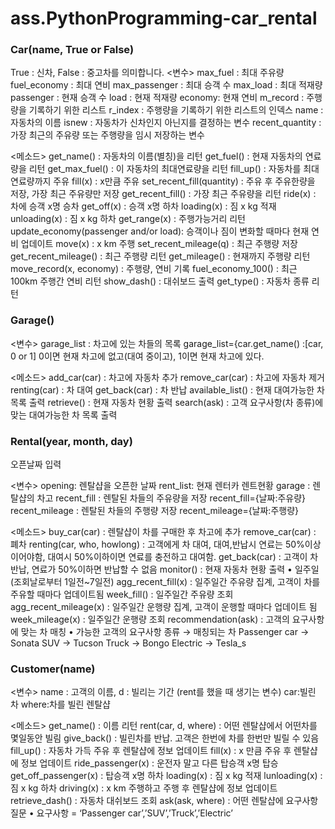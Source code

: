 # ass.PythonProgramming-car_rental

### Car(name, True or False)
True : 신차, False : 중고차를 의미합니다.
<변수>
max_fuel : 최대 주유량
fuel_economy : 최대 연비
max_passenger : 최대 승객 수
max_load : 최대 적재량
passenger : 현재 승객 수
load : 현재 적재량
economy: 현재 연비
m_record : 주행량을 기록하기 위한 리스트
r_index : 주행량을 기록하기 위한 리스트의 인덱스
name : 자동차의 이름
isnew : 자동차가 신차인지 아닌지를 결정하는 변수
recent_quantity : 가장 최근의 주유량 또는 주행량을 임시 저장하는 변수

<메소드>
get_name() : 자동차의 이름(별칭)을 리턴
get_fuel() : 현재 자동차의 연료량을 리턴
get_max_fuel() : 이 자동차의 최대연료량을 리턴
fill_up() : 자동차를 최대연료량까지 주유
fill(x) : x만큼 주유
set_recent_fill(quantity) : 주유 후 주유한량을 저장, 가장 최근 주유량만 저장
get_recent_fill() : 가장 최근 주유량을 리턴
ride(x) : 차에 승객 x명 승차
get_off(x) : 승객 x명 하차
loading(x) : 짐 x kg 적재
unloading(x) : 짐 x kg 하차
get_range(x) : 주행가능거리 리턴
update_economy(passenger and/or load): 승객이나 짐이 변화할 때마다 현재 연비 업데이트
move(x) : x km 주행
set_recent_mileage(q) : 최근 주행량 저장
get_recent_mileage() : 최근 주행량 리턴
get_mileage() : 현재까지 주행량 리턴
move_record(x, economy) : 주행량, 연비 기록
fuel_economy_100() : 최근 100km 주행간 연비 리턴
show_dash() : 대쉬보드 출력
get_type() : 자동차 종류 리턴

### Garage()
<변수>
garage_list : 차고에 있는 차들의 목록
garage_list={car.get_name() :[car, 0 or 1]
	0이면 현재 차고에 없고(대여 중이고), 1이면 현재 차고에 있다.

<메소드>
add_car(car) : 차고에 자동차 추가
remove_car(car) : 차고에 자동차 제거
renting(car) : 차 대여
get_back(car) : 차 반납
available_list() : 현재 대여가능한 차 목록 출력
retrieve() : 현재 자동차 현황 출력
search(ask) : 고객 요구사항(차 종류)에 맞는 대여가능한 차 목록 출력

### Rental(year, month, day)
오픈날짜 입력

<변수>
opening: 렌탈샵을 오픈한 날짜
rent_list: 현재 렌터카 렌트현황
garage : 렌탈샵의 차고
recent_fill : 렌탈된 차들의 주유량을 저장
	recent_fill={날짜:주유량}
recent_mileage : 렌탈된 차들의 주행량 저장
	recent_mileage={날짜:주행량}

<메소드>
buy_car(car) : 렌탈샵이 차를 구매한 후 차고에 추가
remove_car(car) : 폐차
renting(car, who, howlong) : 고객에게 차 대여, 대여,반납시 연료는 50%이상이어야함, 대여시 50%이하이면 연료를 충전하고 대여함.
get_back(car) : 고객이 차 반납, 연료가 50%이하면 반납할 수 없음
monitor() : 현재 자동차 현황 출력
•	일주일(조회날로부터 1일전~7일전)
agg_recent_fill(x) : 일주일간 주유량 집계, 고객이 차를 주유할 때마다 업데이트됨
week_fill() : 일주일간 주유량 조회
agg_recent_mileage(x) : 일주일간 운행량 집계, 고객이 운행할 때마다 업데이트 됨
week_mileage(x) : 일주일간 운행량 조회
recommendation(ask) : 고객의 요구사항에 맞는 차 매칭
•	가능한 고객의 요구사항 종류 → 매칭되는 차
Passenger car → Sonata
SUV → Tucson
Truck → Bongo
Electric → Tesla_s

### Customer(name)
<변수>
name : 고객의 이름,
d : 빌리는 기간
(rent를 했을 때 생기는 변수)
car:빌린 차
where:차를 빌린 렌탈샵

<메소드>
get_name() : 이름 리턴
rent(car, d, where) : 어떤 렌탈샵에서 어떤차를 몇일동안 빌림
give_back() : 빌린차를 반납. 고객은 한번에 차를 한번만 빌릴 수 있음
fill_up() : 자동차 가득 주유 후 렌탈샵에 정보 업데이트
fill(x) : x 만큼 주유 후 렌탈샵에 정보 업데이트
ride_passenger(x) : 운전자 말고 다른 탑승객 x명 탑승
get_off_passenger(x) : 탑승객 x명 하차
loading(x) : 짐 x kg 적재
lunloading(x) : 짐 x kg 하차
driving(x) : x km 주행하고 주행 후 렌탈샵에 정보 업데이트
retrieve_dash() : 자동차 대쉬보드 조회
ask(ask, where) : 어떤 렌탈샵에 요구사항 질문
•	요구사항 = ‘Passenger car’,’SUV’,’Truck’,’Electric’
